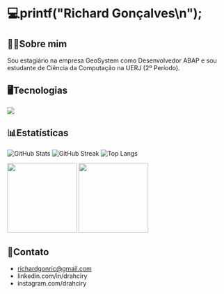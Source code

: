 # 💻printf("Richard Gonçalves\n");

## 👨‍💻Sobre mim
Sou estagiário na empresa GeoSystem como Desenvolvedor ABAP e sou estudante de Ciência da Computação na UERJ (2º Período).

## 🖥️Tecnologias
<img src="https://skillicons.dev/icons?i=python,c,cpp,java" />

## 📊Estatísticas
![GitHub Stats](https://github-readme-stats.vercel.app/api?username=drahciry&show_icons=true&theme=tokyonight&include_all_commits=true&count_private=true)
![GitHub Streak](https://github-readme-streak-stats.herokuapp.com/?user=drahciry&theme=tokyonight)
![Top Langs](https://github-readme-stats.vercel.app/api/top-langs/?username=drahciry&layout=compact&theme=tokyonight)

<div>  
  <img height="160rem" src="https://github-profile-summary-cards.vercel.app/api/cards/stats?username=drahciry&theme=github_dark"/>
  <img height="160rem" src="https://github-profile-summary-cards.vercel.app/api/cards/profile-details?username=drahciry&theme=github_dark"/>
</div> 

## 📧Contato
- richardgonric@gmail.com
- linkedin.com/in/drahciry
- instagram.com/drahciry
<!--
**drahciry/drahciry** is a ✨ _special_ ✨ repository because its `README.md` (this file) appears on your GitHub profile.

Here are some ideas to get you started:

- 🔭 I’m currently working on ...
- 🌱 I’m currently learning ...
- 👯 I’m looking to collaborate on ...
- 🤔 I’m looking for help with ...
- 💬 Ask me about ...
- 📫 How to reach me: ...
- 😄 Pronouns: ...
- ⚡ Fun fact: ...
-->
